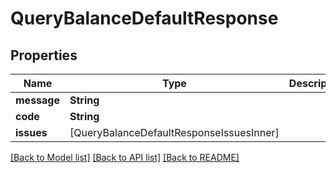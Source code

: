 # QueryBalanceDefaultResponse

## Properties
Name | Type | Description | Notes
------------ | ------------- | ------------- | -------------
**message** | **String** |  | 
**code** | **String** |  | 
**issues** | [QueryBalanceDefaultResponseIssuesInner] |  | [optional] 

[[Back to Model list]](../README.md#documentation-for-models) [[Back to API list]](../README.md#documentation-for-api-endpoints) [[Back to README]](../README.md)


